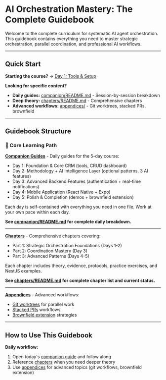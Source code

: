 # AI Orchestration Mastery: The Complete Guidebook

Welcome to the complete curriculum for systematic AI agent orchestration. This guidebook contains everything you need to master strategic orchestration, parallel coordination, and professional AI workflows.

---

## Quick Start

**Starting the course?** → [Day 1: Tools & Setup](companion/day-1/tools-setup.md)

**Looking for specific content?**

- **Daily guides:** [companion/README.md](companion/README.md) - Session-by-session breakdown
- **Deep theory:** [chapters/README.md](chapters/README.md) - Comprehensive chapters
- **Advanced workflows:** [appendices/](appendices/) - Git worktrees, stacked PRs, brownfield

---

## Guidebook Structure

### 📖 Core Learning Path

**[Companion Guides](companion/)** - Daily guides for the 5-day course:

- Day 1: Foundation & Core CRM (tools, CRUD dashboard)
- Day 2: Methodology + AI Intelligence Layer (optional patterns, 3 AI features)
- Day 3: Advanced Backend Features (authentication + real-time notifications)
- Day 4: Mobile Application (React Native + Expo)
- Day 5: Polish & Completion (demos + brownfield extension)

Each day is self-contained with everything you need in one file. Work at your own pace within each day.

**See [companion/README.md](companion/README.md) for complete daily breakdown.**

---

**[Chapters](chapters/)** - Comprehensive chapters covering:

- Part 1: Strategic Orchestration Foundations (Days 1-2)
- Part 2: Coordination Mastery (Day 3)
- Part 3: Advanced Patterns (Days 4-5)

Each chapter includes theory, evidence, protocols, practice exercises, and NestJS examples.

**See [chapters/README.md](chapters/README.md) for complete chapter list and current status.**

---

**[Appendices](appendices/)** - Advanced workflows:

- [Git worktrees](appendices/git-worktrees/git-worktrees.md) for parallel work
- [Stacked PRs](appendices/stacked-prs.md) workflows
- [Brownfield extension](appendices/brownfield-extension.md) strategies

---

## How to Use This Guidebook

**Daily workflow:**

1. Open today's [companion guide](companion/) and follow along
2. Reference [chapters](chapters/) when you need deeper theory
3. Use [appendices](appendices/) for advanced topics (git workflows, brownfield extension)
